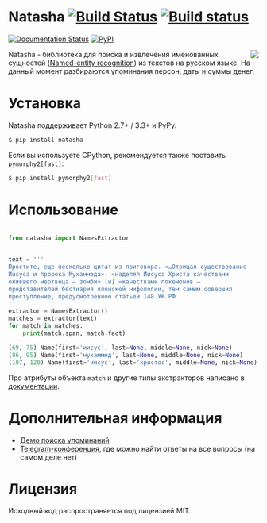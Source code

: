 # Natasha [![Build Status](https://travis-ci.org/natasha/natasha.svg?branch=master)](https://travis-ci.org/natasha/natasha) [![Build status](https://ci.appveyor.com/api/projects/status/k5pqpvtpb79lhn86/branch/master?svg=true)](https://ci.appveyor.com/project/dveselov/natasha/branch/master)
 [![Documentation Status](https://readthedocs.org/projects/natasha/badge/?version=0.7.0)](http://natasha.readthedocs.io/ru/0.7.0/?badge=0.7.0) [![PyPI](https://img.shields.io/pypi/v/natasha.svg)](https://pypi.python.org/pypi/natasha)

<img align="right" src="http://i.imgur.com/DD2KYS9.png">

Natasha - библиотека для поиска и извлечения именованных сущностей ([Named-entity recognition](https://en.wikipedia.org/wiki/Named-entity_recognition)) из текстов на русском языке. На данный момент разбираются упоминания персон, даты и суммы денег.

# Установка

Natasha поддерживает Python 2.7+ / 3.3+ и PyPy.

```bash
$ pip install natasha
```

Если вы используете CPython, рекомендуется также поставить `pymorphy2[fast]`:

```bash
$ pip install pymorphy2[fast]
```

# Использование

```python

from natasha import NamesExtractor
	

text = '''
Простите, еще несколько цитат из приговора. «…Отрицал существование
Иисуса и пророка Мухаммеда», «наделял Иисуса Христа качествами
ожившего мертвеца — зомби» [и] «качествами покемонов —
представителей бестиария японской мифологии, тем самым совершил
преступление, предусмотренное статьей 148 УК РФ
'''
extractor = NamesExtractor()
matches = extractor(text)
for match in matches:
    print(match.span, match.fact)

(69, 75) Name(first='иисус', last=None, middle=None, nick=None)
(86, 95) Name(first='мухаммед', last=None, middle=None, nick=None)
(107, 120) Name(first='иисус', last='христос', middle=None, nick=None)
```

Про атрибуты объекта `match` и другие типы экстракторов написано в [документации](http://natasha.readthedocs.io/ru/latest/).

# Дополнительная информация

- [Демо поиска упоминаний](https://b-labs.pro/natasha/)
- [Telegram-конференция](https://telegram.me/natural_language_processing), где можно найти ответы на все вопросы (на самом деле нет)

# Лицензия

Исходный код распространяется под лицензией MIT.
